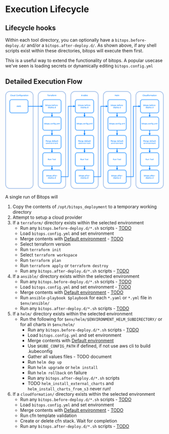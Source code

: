 # Execution Lifecycle

## Lifecycle hooks
Within each tool directory, you can optionally have a `bitops.before-deploy.d/` and/or a `bitops.after-deploy.d/`. As shown above, if any shell scripts exist within these directories, bitops will execute them first.

This is a useful way to extend the functionality of bitops. A popular usecase we've seen is loading secrets or dynamically editing `bitops.config.yml`

## Detailed Execution Flow

![lifecycle diagram](assets/images/lifecycle.png)

A single run of Bitops will

1. Copy the contents of `/opt/bitops_deployment` to a temporary working directory
2. Attempt to setup a cloud provider
3. If a `terraform/` directory exists within the selected environment
    * Run any `bitops.before-deploy.d/*.sh` scripts - [TODO](https://github.com/bitovi/bitops/issues/17) 
    * Load `bitops.config.yml` and set environment
    * Merge contents with [Default environment](default-environment.md) - [TODO](https://github.com/bitovi/bitops/issues/18)
    * Select terraform version
    * Run `terraform init`
    * Select `terraform workspace`
    * Run `terraform plan`
    * Run `terraform apply` or `terraform destroy`
    * Run any `bitops.after-deploy.d/*.sh` scripts - [TODO](https://github.com/bitovi/bitops/issues/17)
4. If a `ansible/` directory exists within the selected environment
    * Run any `bitops.before-deploy.d/*.sh` scripts - [TODO](https://github.com/bitovi/bitops/issues/17)
    * Load `bitops.config.yml` and set environment - [TODO](https://github.com/bitovi/bitops/issues/17)
    * Merge contents with [Default environment](default-environment.md) - [TODO](https://github.com/bitovi/bitops/issues/18)
    * Run `ansible-playbook $playbook` for each `*.yaml` or `*.yml` file in `$env/ansible/` 
    * Run any `bitops.after-deploy.d/*.sh` scripts - [TODO](https://github.com/bitovi/bitops/issues/17)
4. If a `helm/` directory exists within the selected environment
    * Run the following for `$env/helm/$ENVIRONMENT_HELM_SUBDIRECTORY/` or for all charts in `$env/helm/`
        * Run any `bitops.before-deploy.d/*.sh` scripts - [TODO](https://github.com/bitovi/bitops/issues/17)
        * Load `bitops.config.yml` and set environment
        * Merge contents with [Default environment](default-environment.md)
        * Use `$KUBE_CONFIG_PATH` if defined, if not use aws cli to build .kubeconfig
        * Gather all values files - TODO document
        * Run `helm dep up`
        * Run `helm upgrade` or `helm install`
        * Run `helm rollback` on failure
        * Run any `bitops.after-deploy.d/*.sh` scripts
        * TODO `helm_install_external_charts` and `helm_install_charts_from_s3` never run!
4. If a `cloudformation/` directory exists within the selected environment
    * Run any `bitops.before-deploy.d/*.sh` scripts - [TODO](https://github.com/bitovi/bitops/issues/17)
    * Load `bitops.config.yml` and set environment
    * Merge contents with [Default environment](default-environment.md) - [TODO](https://github.com/bitovi/bitops/issues/18)
    * Run cfn template validation
    * Create or delete cfn stack. Wait for completion
    * Run any `bitops.after-deploy.d/*.sh` scripts - [TODO](https://github.com/bitovi/bitops/issues/17)
